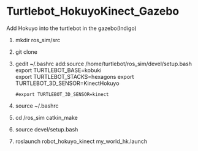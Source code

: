 # Turtlebot_HokuyoKinect_Gazebo
Add Hokuyo into the turtlebot in the gazebo(Indigo)

1. mkdir ros_sim/src
2. git clone
3. gedit ~/.bashrc 
   add:source /home/turtlebot/ros_sim/devel/setup.bash
       export TURTLEBOT_BASE=kobuki  
       export TURTLEBOT_STACKS=hexagons
       export TURTLEBOT_3D_SENSOR=KinectHokuyo
       
       #export TURTLEBOT_3D_SENSOR=kinect
4. source ~/.bashrc
5. cd /ros_sim  catkin_make
6. source devel/setup.bash
7. roslaunch robot_hokuyo_kinect my_world_hk.launch 
